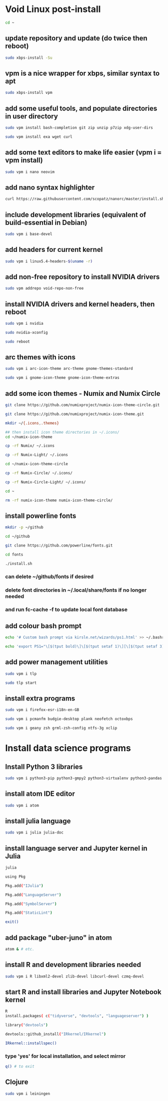 # Void Linux post-install
```sh
cd ~
```
## update repository and update (do twice then reboot)
```sh
sudo xbps-install -Su
```
## vpm is a nice wrapper for xbps, similar syntax to apt
```sh
sudo xbps-install vpm
```
## add some useful tools, and populate directories in user directory 
```sh
sudo vpm install bash-completion git zip unzip p7zip xdg-user-dirs

sudo vpm install exa wget curl
```
## add some text editors to make life easier (vpm i = vpm install)
```sh
sudo vpm i nano neovim
```
## add nano syntax highlighter
```sh
curl https://raw.githubusercontent.com/scopatz/nanorc/master/install.sh | sh
```
## include development libraries (equivalent of build-essential in Debian)
```sh
sudo vpm i base-devel
```
## add headers for current kernel
```sh
sudo vpm i linux5.4-headers-$(uname -r)
```
## add non-free repository to install NVIDIA drivers
```sh
sudo vpm addrepo void-repo-non-free 
```
## install NVIDIA drivers and kernel headers, then reboot
```sh
sudo vpm i nvidia

sudo nvidia-xconfig

sudo reboot
```
## arc themes with icons
```sh
sudo vpm i arc-icon-theme arc-theme gnome-themes-standard

sudo vpm i gnome-icon-theme gnome-icon-theme-extras
```
## add some icon themes - Numix and Numix Circle
```sh
git clone https://github.com/numixproject/numix-icon-theme-circle.git

git clone https://github.com/numixproject/numix-icon-theme.git

mkdir ~/{.icons,.themes}

## then install icon theme directories in ~/.icons/
cd ~/numix-icon-theme

cp -rf Numix/ ~/.icons

cp -rf Numix-Light/ ~/.icons

cd ~/numix-icon-theme-circle

cp -rf Numix-Circle/ ~/.icons/

cp -rf Numix-Circle-Light/ ~/.icons/

cd ~

rm -rf numix-icon-theme numix-icon-theme-circle/
```
## install powerline fonts
```sh
mkdir -p ~/github

cd ~/github

git clone https://github.com/powerline/fonts.git

cd fonts

./install.sh
```
### can delete ~/github/fonts if desired
### delete font directories in ~/.local/share/fonts if no longer needed
### and run fc-cache -f to update local font database

## add colour bash prompt
```sh
echo '# Custom bash prompt via kirsle.net/wizards/ps1.html' >> ~/.bashrc

echo 'export PS1="\[$(tput bold)\]\[$(tput setaf 1)\][\[$(tput setaf 3)\]\u\[$(tput setaf 2)\]@\[$(tput setaf 4)\]\h \[$(tput setaf 5)\]\w\[$(tput setaf 1)\]]\[$(tput setaf 7)\]\\$ \[$(tput sgr0)\]"' >> ~/.bashrc
```
## add power management utilities
```sh
sudo vpm i tlp

sudo tlp start
```
## install extra programs
```sh
sudo vpm i firefox-esr-i18n-en-GB 

sudo vpm i pcmanfm budgie-desktop plank neofetch octoxbps

sudo vpm i geany zsh grml-zsh-config ntfs-3g xclip
```
# Install data science programs

## Install Python 3 libraries
```sh
sudo vpm i python3-pip python3-gmpy2 python3-virtualenv python3-pandas python3-scikit-learn python3-matplotlib python3-jupyter
```
## install atom IDE editor
```sh
sudo vpm i atom
```
## install julia language
```sh
sudo vpm i julia julia-doc
```
## install language server and Jupyter kernel in Julia
```sh
julia

using Pkg

Pkg.add("IJulia")

Pkg.add("LanguageServer")

Pkg.add("SymbolServer")

Pkg.add("StaticLint")

exit()
```
## add package "uber-juno" in atom
```sh
atom & # etc.
```
## install R and development libraries needed
```sh
sudo vpm i R libxml2-devel zlib-devel libcurl-devel czmq-devel
```
## start R and install libraries and Jupyter Notebook kernel
```sh
R
install.packages( c("tidyverse", "devtools", "languageserver") )

library("devtools")

devtools::github_install("IRkernel/IRkernel")

IRkernel::installspec()
```
### type 'yes' for local installation, and select mirror
```sh
q() # to exit
```
## Clojure
```sh
sudo vpm i leiningen
```
